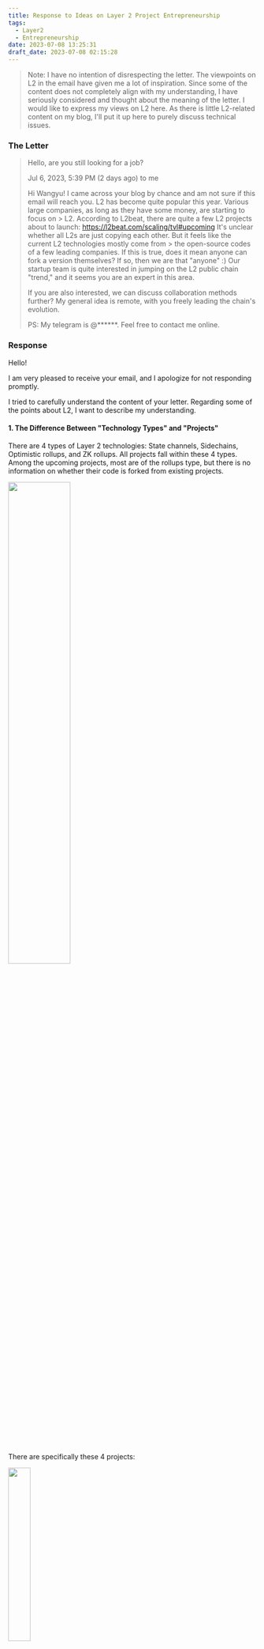 ```yaml
---
title: Response to Ideas on Layer 2 Project Entrepreneurship
tags:
  - Layer2
  - Entrepreneurship
date: 2023-07-08 13:25:31
draft_date: 2023-07-08 02:15:28
---
```


> Note: I have no intention of disrespecting the letter. The viewpoints on L2 in the email have given me a lot of inspiration. Since some of the content does not completely align with my understanding, I have seriously considered and thought about the meaning of the letter. I would like to express my views on L2 here. As there is little L2-related content on my blog, I'll put it up here to purely discuss technical issues.

### The Letter

> Hello, are you still looking for a job?
> 
> Jul 6, 2023, 5:39 PM (2 days ago)
> to me
> 
> Hi Wangyu!
> I came across your blog by chance and am not sure if this email will reach you.
> L2 has become quite popular this year. Various large companies, as long as they have some money, are starting to focus on > L2.
> According to L2beat, there are quite a few L2 projects about to launch: https://l2beat.com/scaling/tvl#upcoming
> It's unclear whether all L2s are just copying each other. But it feels like the current L2 technologies mostly come from > the open-source codes of a few leading companies.
> If this is true, does it mean anyone can fork a version themselves?
> If so, then we are that "anyone" :)
> Our startup team is quite interested in jumping on the L2 public chain "trend," and it seems you are an expert in this area.
> 
> If you are also interested, we can discuss collaboration methods further?
> My general idea is remote, with you freely leading the chain's evolution.
> 
> PS: My telegram is @******. Feel free to contact me online.


### Response

Hello!

I am very pleased to receive your email, and I apologize for not responding promptly.

I tried to carefully understand the content of your letter. Regarding some of the points about L2, I want to describe my understanding.

#### 1. The Difference Between "Technology Types" and "Projects"

There are 4 types of Layer 2 technologies: State channels, Sidechains, Optimistic rollups, and ZK rollups. All projects fall within these 4 types. Among the upcoming projects, most are of the rollups type, but there is no information on whether their code is forked from existing projects.

<img src="a.png" width="50%" />

There are specifically these 4 projects:

<img src="b.png" width="30%" />

However, from the list of launched projects, even if they fork the same project, their application scenarios are highly customized and vary greatly:

<img src="c.png" width="50%" />

#### 2. Existing Projects Are Not Simple Forks

Take zkSync as an example. Three projects have this label in the list:

<img src="d.png" width="30%" />

They are zkSync Era, zkSync Lite, and ZKSpace. zkSync Era and zkSync Lite are from the same company.

Looking specifically at ZKSpace, it indeed uses zkSync's contracts but is not simply a fork of the entire project. Instead, it uses zkSync's contract code and modifies it to fit its own business. Additionally, ZKSpace also uses code from other projects.

<img src="e.png" width="50%" />

From ZKSpace’s (formerly ZKSwap) whitepaper, we can see that ZKSpace aims to be Uniswap on Layer 2, including AMM functions, which are those of a market maker.

<img src="f.png" width="60%" />

zkSync is a general Layer 2 project that does not provide very specific functions. ZKSpace uses some of zkSync’s contract code to do things that are highly relevant to their business and have specific goals. It does not compete directly with zkSync itself.

Looking at projects with the OP label, which are forked from the OP project:
- Arbitrum initially forked OP, then changed some economic model aspects, and later restructured the project as it grew. Additionally, Arb's operational capabilities are strong, having hosted several Odyssey events.
- Boba’s feature is that it doesn’t require a 7-day wait to withdraw funds; withdrawals are immediate. Moreover, through its own so-called hybrid computing technology, it brings web2 capabilities to the blockchain.
- Zora is a layer2 dedicated to the NFT field.
- Mantle provides decentralized sequencers, among other things.

In summary, these projects all have specific purposes and aim to achieve certain functions by reusing existing code. The focus is likely on the goals of these projects, i.e., what they aim to do. They combine their business scenarios rather than just being able to run by simply forking the code.

#### 3. L2 is Not a Chain

Current rollup projects are centralized. They are not a chain themselves and do not have consensus mechanisms; the project team operates them.

#### Summary

Regarding your idea of developing an L2 project, I mean that, based on your description, it may not be as simple as you think. It might involve specific issues. Innovations in application scenarios, combined with DeFi or GameFi, or technical innovations that can improve certain pain points, might be needed.

I also want to jump on the trend and hope for a suitable entrepreneurial opportunity. I am currently looking for a job, but from my perspective, I am quite confused. I don’t have a direct idea of what direction a project should take; I think those involve quite market-oriented aspects and require significant capital.

I’m not sure about your specific thoughts. As there is a lot of content, I replied via email. Feel free to contact me if you have any questions.

### Supplement

There are some topics not mentioned in the reply, which I will briefly discuss.

First, why is Layer 2 hot? Because Vitalik has frequently mentioned zkEVM in his recent blogs. For example, in the article [Endgame](https://vitalik.ca/general/2021/12/06/endgame.html), he considers supporting ZK-rollup as an important task for Ethereum’s future. Some issues cannot be directly resolved on Layer 1, so they hope to solve them through Layer 2. With Vitalik, a highly regarded developer, leading the technical direction in the ecosystem, Layer 2 has become a development hotspot for Ethereum.

Vitalik is quite optimistic about ZK-SNARKs type zkEVMs. From a technical perspective, ZK-rollups will be the so-called Endgame. However, ZK development costs are very high and currently still in research and development. Small-scale capital cannot afford it; it is too expensive.

The Dapp-learning community has a technical sharing video on Scroll on Youtube, which is quite good. The entire Scroll technical team is based in China. From the video explanation, it seems Scroll's technical solution involves some brute-force elements, such as creating a table for a certain type of circuit results and expanding various tables to support the entire EVM. This is how Scroll compares the ways each ZK project implements EVM completeness:

<img src="g.png" width="80%" />

Vitalik’s blog post [The different types of ZK-EVMs](https://vitalik.ca/general/2022/08/04/zkevm.html) also discusses the classification of zkEVMs. Anyway, the hype around Layer 2 should be referring to the heat around ZK-rollup projects.

Optimistic rollups are more like a transitional solution for L2. I believe once ZK rolls out, OP projects will be impacted, as OP does not rely on the reliability of cryptographic technology. From its name, you can see it is optimistic, assuming a transaction has no issues first and then giving a 7-day challenge period. If there are issues, users need to challenge it themselves or third-party verifiers to fully challenge, involving significant human intervention.

Another issue is the centralization of L2 projects. Except for Sidechains projects, L2 must be centralized because consensus is handed over to L1. L2 does not manage it. From a motivational perspective, L2's role is to quickly collect transactions and package them to L1. The ultimate trust in a transaction falls on L1. Users trust L1's transaction records, not L2, so L2 does not need decentralization. Users don’t need it, and project parties don’t need it. L2s are generally issued and operated by project teams. Users trust the project's technical solution and are willing to engage with it and pledge assets.

There is also the issue of L2 user experience. Currently, few users use OP or ARB for low-cost asset transfers. They prefer using BNB or TRX for anonymous payment scenarios. The more common uses are governance token investments or interactions in DApp project forms. The 7-day wait for OP to redeem assets is quite inconvenient. Asset transfers between L2 chains are also an issue. For example, can USDT on OP be transferred to ARB? Otherwise, if I use OP and another person uses ARB, we cannot trade. There is still much room for improvement in this area.

L2 is a promising technical direction, and we look forward to it bringing us a better user experience. As for whether there are low-cost profit opportunities, that is uncertain.


